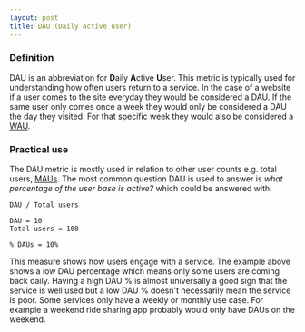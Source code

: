 ```yaml
---
layout: post
title: DAU (Daily active user)
---
```


### Definition

DAU is an abbreviation for **D**aily **A**ctive **U**ser. This metric is typically used for understanding how often users return to a service. In the case of a website if a user comes to the site everyday they would be considered a DAU. If the same user only comes once a week they would only be considered a DAU the day they visited. For that specific week they would also be considered a [WAU](/definition/wau).

### Practical use
The DAU metric is mostly used in relation to other user counts e.g. total users, [MAUs](/definition/mau). The most common question DAU is used to answer is *what percentage of the user base is active?* which could be answered with:

    DAU / Total users

    DAU = 10
    Total users = 100

    % DAUs = 10%

This measure shows how users engage with a service. The example above shows a low DAU percentage which means only some users are coming back daily. Having a high DAU % is almost universally a good sign that the service is well used but a low DAU % doesn't necessarily mean the service is poor. Some services only have a weekly or monthly use case. For example a weekend ride sharing app probably would only have DAUs on the weekend.

<!-- This raises another concern for DAU metrics is their built in cyclicality. To use the same weekend ride share app as an example they -->
